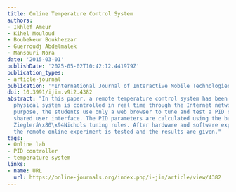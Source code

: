 ```yaml
---
title: Online Temperature Control System
authors:
- Ikhlef Ameur
- Kihel Mouloud
- Boubekeur Boukhezzar
- Guerroudj Abdelmalek
- Mansouri Nora
date: '2015-03-01'
publishDate: '2025-05-02T10:42:12.441979Z'
publication_types:
- article-journal
publication: '*International Journal of Interactive Mobile Technologies (iJIM)*'
doi: 10.3991/ijim.v9i2.4382
abstract: "In this paper, a remote temperature control system has been proposed. The
  physical system is controlled in real time through the Internet network. For educational
  purpose, the students use only a web browser to tune and test a PID controller via
  shared user interface. The PID parameters are calculated using the basic experimental
  Zieglerâ\x80\x94Nichols tuning rules. After hardware and software experiment description,
  the remote online experiment is tested and the results are given."
tags:
- Online lab
- PID controller
- temperature system
links:
- name: URL
  url: https://online-journals.org/index.php/i-jim/article/view/4382
---
```

